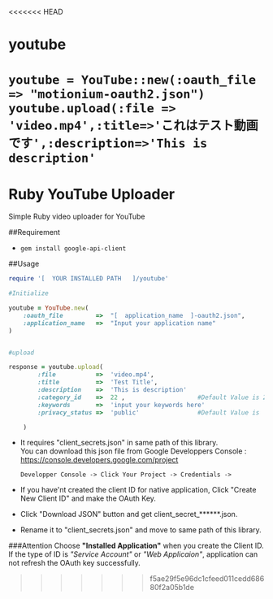 <<<<<<< HEAD
# youtube

##
`youtube = YouTube::new(:oauth_file => "motionium-oauth2.json")`  
`youtube.upload(:file => 'video.mp4',:title=>'これはテスト動画です',:description=>'This is description'`
=======
# Ruby YouTube Uploader
Simple Ruby video uploader for YouTube

##Requirement
* `gem install google-api-client`


##Usage
```ruby
require '[  YOUR INSTALLED PATH   ]/youtube'

#Initialize

youtube = YouTube.new(
	:oauth_file			=>	"[  application_name  ]-oauth2.json",
	:application_name	=>	"Input your application name"
)


#upload

response = youtube.upload(
		:file 			=>	'video.mp4',		
		:title			=>	'Test Title',
		:description	=>	'This is description'
		:category_id	=>	22 ,					#Default Value is 22 ()
		:keywords		=>	'input your keywords here'
		:privacy_status	=>	'public'				#Default Value is 'public'

	)

```


* It requires "client_secrets.json" in same path of this library.  
You can download this json file from Google Developpers Console : <https://console.developers.google.com/project>

  ``Developper Console -> Click Your Project -> Credentials -> ``

* If you have'nt created the client ID for native application, Click "Create New Client ID" and make the OAuth Key.  
* Click "Download JSON" button and get client_secret_\*\*\*\*\**.json.  
* Rename it to "client_secrets.json" and move to same path of this library. 

###Attention
Choose **"Installed Application"** when you create the Client ID.
If the type of ID is _"Service Account"_ or _"Web Applicaion"_, application can not refresh the OAuth key successfully. 
>>>>>>> f5ae29f5e96dc1cfeed011cedd68680f2a05b1de

